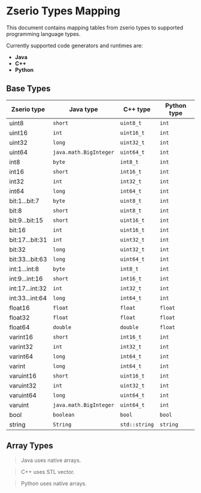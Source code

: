 # Zserio Types Mapping

This document contains mapping tables from zserio types to supported programming language types.

Currently supported code generators and runtimes are:
- **Java**
- **C++**
- **Python**

## Base Types

Zserio type     | Java type              | C++ type      | Python type |
--------------- |----------------------- |-------------- |------------ |
uint8           | `short`                | `uint8_t`     | `int`       |
uint16          | `int`                  | `uint16_t`    | `int`       |
uint32          | `long`                 | `uint32_t`    | `int`       |
uint64          | `java.math.BigInteger` | `uint64_t`    | `int`       |
int8            | `byte`                 | `int8_t`      | `int`       |
int16           | `short`                | `int16_t`     | `int`       |
int32           | `int`                  | `int32_t`     | `int`       |
int64           | `long`                 | `int64_t`     | `int`       |
bit:1...bit:7   | `byte`                 | `uint8_t`     | `int`       |
bit:8           | `short`                | `uint8_t`     | `int`       |
bit:9...bit:15  | `short`                | `uint16_t`    | `int`       |
bit:16          | `int`                  | `uint16_t`    | `int`       |
bit:17...bit:31 | `int`                  | `uint32_t`    | `int`       |
bit:32          | `long`                 | `uint32_t`    | `int`       |
bit:33...bit:63 | `long`                 | `uint64_t`    | `int`       |
int:1...int:8   | `byte`                 | `int8_t`      | `int`       |
int:9...int:16  | `short`                | `int16_t`     | `int`       |
int:17...int:32 | `int`                  | `int32_t`     | `int`       |
int:33...int:64 | `long`                 | `int64_t`     | `int`       |
float16         | `float`                | `float`       | `float`     |
float32         | `float`                | `float`       | `float`     |
float64         | `double`               | `double`      | `float`     |
varint16        | `short`                | `int16_t`     | `int`       |
varint32        | `int`                  | `int32_t`     | `int`       |
varint64        | `long`                 | `int64_t`     | `int`       |
varint          | `long`                 | `int64_t`     | `int`       |
varuint16       | `short`                | `uint16_t`    | `int`       |
varuint32       | `int`                  | `uint32_t`    | `int`       |
varuint64       | `long`                 | `uint64_t`    | `int`       |
varuint         | `java.math.BigInteger` | `uint64_t`    | `int`       |
bool            | `boolean`              | `bool`        | `bool`      |
string          | `String`               | `std::string` | `string`    |

## Array Types

> Java uses native arrays.

> C++ uses STL vector.

> Python uses native arrays.

